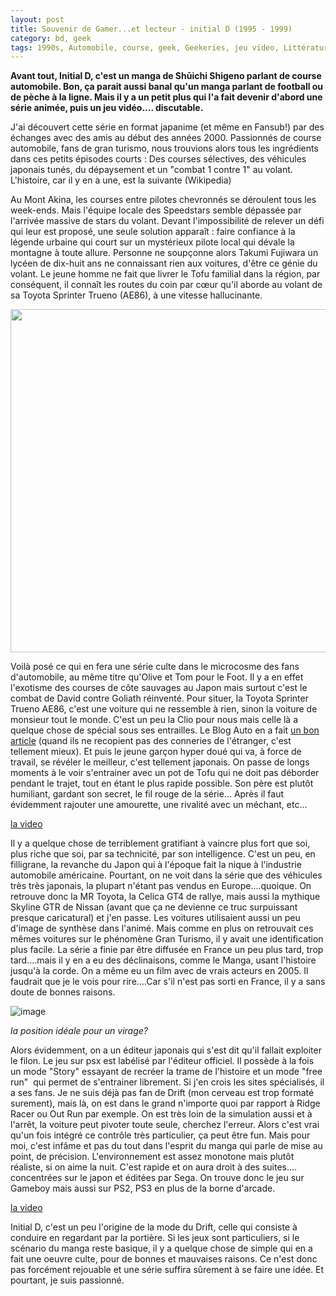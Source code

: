 ```yaml
---
layout: post
title: Souvenir de Gamer...et lecteur - initial D (1995 - 1999)
category: bd, geek
tags: 1990s, Automobile, course, geek, Geekeries, jeu video, Littérature et BD, manga, retrogaming, seinen
---
```

**Avant tout, Initial D, c'est un manga de&nbsp;Shūichi Shigeno parlant de course automobile. Bon, ça parait aussi banal qu'un manga parlant de football ou de pèche à la ligne. Mais il y a un petit plus qui l'a fait devenir d'abord une série animée, puis un jeu vidéo.... discutable.**

J'ai découvert cette série en format japanime (et même en Fansub!) par des échanges avec des amis au début des années 2000. Passionnés de course automobile, fans de gran turismo, nous trouvions alors tous les ingrédients dans ces petits épisodes courts : Des courses sélectives, des véhicules japonais tunés, du dépaysement et un "combat 1 contre 1" au volant. L'histoire, car il y en a une, est la suivante (Wikipedia)

Au Mont Akina, les courses entre pilotes chevronnés se déroulent tous les week-ends. Mais l'équipe locale des Speedstars semble dépassée par l'arrivée massive de stars du volant. Devant l'impossibilité de relever un défi qui leur est proposé, une seule solution apparaît&nbsp;: faire confiance à la légende urbaine qui court sur un mystérieux pilote local qui dévale la montagne à toute allure. Personne ne soupçonne alors Takumi Fujiwara un lycéen de dix-huit ans ne connaissant rien aux voitures, d'être ce génie du volant. Le jeune homme ne fait que livrer le Tofu familial dans la région, par conséquent, il connaît les routes du coin par cœur qu'il aborde au volant de sa Toyota Sprinter Trueno (AE86), à une vitesse hallucinante.

<img class="aligncenter size-large wp-image-21027" src="https://cheziceman.files.wordpress.com/2017/08/initial-d.jpg?w=739" alt="" width="739" height="549">

Voilà posé ce qui en fera une série culte dans le microcosme des fans d'automobile, au même titre qu'Olive et Tom pour le Foot. Il y a en effet l'exotisme des courses de côte sauvages au Japon mais surtout c'est le combat de David contre Goliath réinventé. Pour situer, la Toyota Sprinter Trueno AE86, c'est une voiture qui ne ressemble à rien, sinon la voiture de monsieur tout le monde. C'est un peu la Clio pour nous mais celle là a quelque chose de spécial sous ses entrailles. Le Blog Auto en a fait <a href="http://www.leblogauto.com/2017/08/ete-japon-toyota-corolla-sprinter-truenolevin-1983-1987.html/toyota-ae86-sprinter-trueno-initial-d">un bon article</a> (quand ils ne recopient pas des conneries de l'étranger, c'est tellement mieux). Et puis le jeune garçon hyper doué qui va, à force de travail, se révéler le meilleur, c'est tellement japonais. On passe de longs moments à le voir s'entrainer avec un pot de Tofu qui ne doit pas déborder pendant le trajet, tout en étant le plus rapide possible. Son père est plutôt humiliant, gardant son secret, le fil rouge de la série... Après il faut évidemment rajouter une amourette, une rivalité avec un méchant, etc...

[la video](https://www.youtube.com/watch?v=jgvBCwe0PFQ)

Il y a quelque chose de terriblement gratifiant à vaincre plus fort que soi, plus riche que soi, par sa technicité, par son intelligence. C'est un peu, en filligrane, la revanche du Japon qui à l'époque fait la nique à l'industrie automobile américaine. Pourtant, on ne voit dans la série que des véhicules très très japonais, la plupart n'étant pas vendus en Europe....quoique. On retrouve donc la MR Toyota, la Celica GT4 de rallye, mais aussi la mythique Skyline GTR de Nissan (avant que ça ne devienne ce truc surpuissant presque caricatural) et j'en passe. Les voitures utilisaient aussi un peu d'image de synthèse dans l'animé. Mais comme en plus on retrouvait ces mêmes voitures sur le phénomène Gran Turismo, il y avait une identification plus facile. La série a finie par être diffusée en France un peu plus tard, trop tard....mais il y en a eu des déclinaisons, comme le Manga, usant l'histoire jusqu'à la corde. On a même eu un film avec de vrais acteurs en 2005. Il faudrait que je le vois pour rire....Car s'il n'est pas sorti en France, il y a sans doute de bonnes raisons.

![image](https://cheziceman.files.wordpress.com/2017/08/screenshot_2017-08-20-18-45-21.png)

*la position idéale pour un virage?*

Alors évidemment, on a un éditeur japonais qui s'est dit qu'il fallait exploiter le filon. Le jeu sur psx est labélisé par l'éditeur officiel. Il possède à la fois un mode "Story" essayant de recréer la trame de l'histoire et un mode "free run"&nbsp; qui permet de s'entrainer librement. Si j'en crois les sites spécialisés, il a ses fans. Je ne suis déjà pas fan de Drift (mon cerveau est trop formaté surement), mais là, on est dans le grand n'importe quoi par rapport à Ridge Racer ou Out Run par exemple. On est très loin de la simulation aussi et à l'arrêt, la voiture peut pivoter toute seule, cherchez l'erreur. Alors c'est vrai qu'un fois intégré ce contrôle très particulier, ça peut être fun. Mais pour moi, c'est infâme et pas du tout dans l'esprit du manga qui parle de mise au point, de précision. L'environnement est assez monotone mais plutôt réaliste, si on aime la nuit. C'est rapide et on aura droit à des suites.... concentrées sur le japon et éditées par Sega. On trouve donc le jeu sur Gameboy mais aussi sur PS2, PS3 en plus de la borne d'arcade.

[la video](https://www.youtube.com/watch?v=lWj73mCgg6U)

Initial D, c'est un peu l'origine de la mode du Drift, celle qui consiste à conduire en regardant par la portière. Si les jeux sont particuliers, si le scénario du manga reste basique, il y a quelque chose de simple qui en a fait une oeuvre culte, pour de bonnes et mauvaises raisons. Ce n'est donc pas forcément rejouable et une série suffira sûrement à se faire une idée. Et pourtant, je suis passionné.
